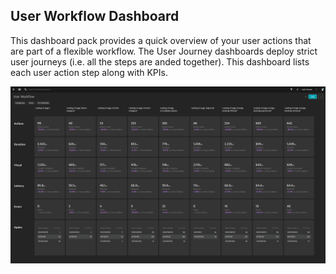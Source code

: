 ## User Workflow Dashboard
This dashboard pack provides a quick overview of your user actions that are part of a flexible workflow. The User Journey dashboards deploy strict user journeys (i.e. all the steps are anded together). This dashboard lists each user action step along with KPIs.

![User Journey Dashboard](UW.png)

